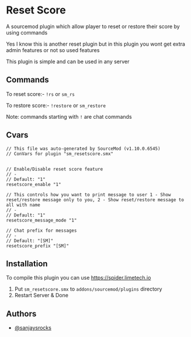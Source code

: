 
# Reset Score

A sourcemod plugin which allow player to reset or restore their score by using commands

Yes I know this is another reset plugin but in this plugin you wont get extra admin features or not so used features

This plugin is simple and can be used in any server


## Commands

To reset score:- `!rs` or `sm_rs`

To restore score:- `!restore` or `sm_restore`

Note: commands starting with `!` are chat commands
## Cvars

```
// This file was auto-generated by SourceMod (v1.10.0.6545)
// ConVars for plugin "sm_resetscore.smx"


// Enable/Disable reset score feature
// -
// Default: "1"
resetscore_enable "1"

// This controls how you want to print message to user 1 - Show reset/restore message only to you, 2 - Show reset/restore message to all with name
// -
// Default: "1"
resetscore_message_mode "1"

// Chat prefix for messages
// -
// Default: "[SM]"
resetscore_prefix "[SM]"

```
## Installation

To compile this plugin you can use https://spider.limetech.io

1.  Put `sm_resetscore.smx` to `addons/sourcemod/plugins` directory
2.  Restart Server & Done



## Authors

- [@sanjaysrocks](https://www.github.com/sanjaysrocks)

